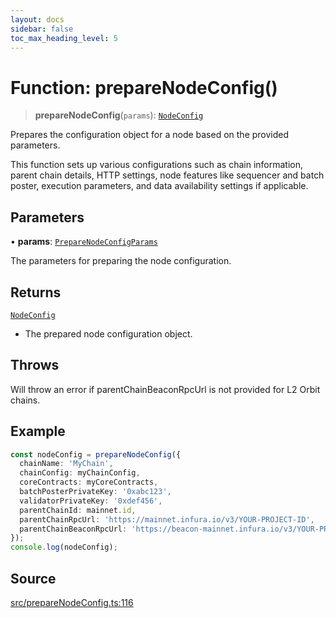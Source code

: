 ```yaml
---
layout: docs
sidebar: false
toc_max_heading_level: 5
---
```


# Function: prepareNodeConfig()

> **prepareNodeConfig**(`params`): [`NodeConfig`](../../types/NodeConfig.generated/type-aliases/NodeConfig.md)

Prepares the configuration object for a node based on the provided parameters.

This function sets up various configurations such as chain information, parent chain details,
HTTP settings, node features like sequencer and batch poster, execution parameters, and data
availability settings if applicable.

## Parameters

• **params**: [`PrepareNodeConfigParams`](../type-aliases/PrepareNodeConfigParams.md)

The parameters for preparing the node configuration.

## Returns

[`NodeConfig`](../../types/NodeConfig.generated/type-aliases/NodeConfig.md)

- The prepared node configuration object.

## Throws

Will throw an error if parentChainBeaconRpcUrl is not provided for L2 Orbit chains.

## Example

```ts
const nodeConfig = prepareNodeConfig({
  chainName: 'MyChain',
  chainConfig: myChainConfig,
  coreContracts: myCoreContracts,
  batchPosterPrivateKey: '0xabc123',
  validatorPrivateKey: '0xdef456',
  parentChainId: mainnet.id,
  parentChainRpcUrl: 'https://mainnet.infura.io/v3/YOUR-PROJECT-ID',
  parentChainBeaconRpcUrl: 'https://beacon-mainnet.infura.io/v3/YOUR-PROJECT-ID',
});
console.log(nodeConfig);
```

## Source

[src/prepareNodeConfig.ts:116](https://github.com/anegg0/arbitrum-orbit-sdk/blob/b24cbe9cd68eb30d18566196d2c909bd4086db10/src/prepareNodeConfig.ts#L116)
